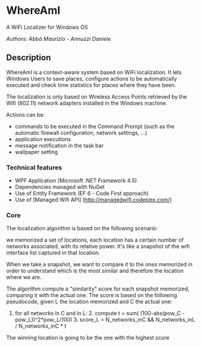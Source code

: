 **WhereAmI**
========================
A WiFi Localizer for Windows OS

*Authors:   Abbà Maurizio - Annuzzi Daniele*

## Description ##
WhereAmI is a context-aware system based on WiFi localization. It lets Windows Users to save places, configure actions to be automatically executed and check time statistics for places where they have been.

The localization is only based on Wireless Access Points retrieved by the Wifi (802.11) network adapters installed in the Windows machine.

Actions can be:
* commands to be executed in the Command Prompt (such as the automatic firewall configuration, network settings, ...)
* application executions
* message notification in the task bar
* wallpaper setting

### Technical features ###
* WPF Application (Microsoft .NET Framework 4.5)
* Dependencies managed with NuGet
* Use of Entity Framework (EF 6 - Code First approach)
* Use of [Managed Wifi API] (http://managedwifi.codeplex.com/) 

### Core ###
The localization algorithm is based on the following scenario:

we memorized a set of locations, each location has a certain number of networks associated, with its relative power.
It's like a snapshot of the wifi interface list captured in that location.

When we take a snapshot, we want to compare it to the ones memorized in order to understand which is the most similar and therefore the location where we are.

The algorithm compute a "similarity" score for each snapshot memorized, comparing it with the actual one.
The score is based on the following pseudocode, given L the location memorized and C the actual one:

1. for all networks in C and in L:
    2. compute t = sum( (100-abs(pow_C - pow_L))^2*pow_L/100)
    3. score_L = N_networks_inC && N_networks_inL / N_networks_inC * t

The winning location is going to be the one with the highest score


